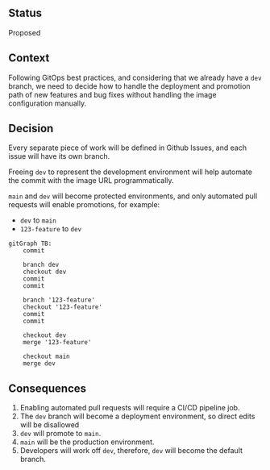 ## Status
Proposed

## Context
Following GitOps best practices, and considering that we already have a `dev` branch, we need to decide how to handle the deployment and promotion path of new features and bug fixes without handling the image configuration manually.

## Decision
Every separate piece of work will be defined in Github Issues, and each issue will have its own branch. 

Freeing `dev` to represent the development environment will help automate the commit with the image URL programmatically.

`main` and `dev` will become protected environments, and only automated pull requests will enable promotions, for example:

- `dev` to `main`
- `123-feature` to `dev`

```mermaid
gitGraph TB:
    commit

    branch dev
    checkout dev
    commit
    commit

    branch '123-feature'
    checkout '123-feature'
    commit
    commit

    checkout dev
    merge '123-feature'

    checkout main
    merge dev

```

## Consequences

1. Enabling automated pull requests will require a CI/CD pipeline job.
2. The `dev` branch will become a deployment environment, so direct edits will be disallowed
3. `dev` will promote to `main`.
4. `main` will be the production environment.
5. Developers will work off `dev`, therefore, `dev` will become the default branch.


